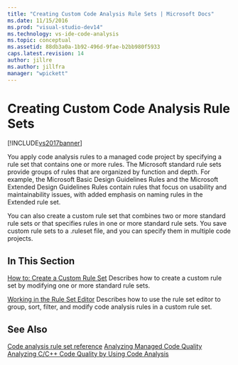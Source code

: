 ```yaml
---
title: "Creating Custom Code Analysis Rule Sets | Microsoft Docs"
ms.date: 11/15/2016
ms.prod: "visual-studio-dev14"
ms.technology: vs-ide-code-analysis
ms.topic: conceptual
ms.assetid: 88db3a0a-1b92-496d-9fae-b2bb980f5933
caps.latest.revision: 14
author: jillre
ms.author: jillfra
manager: "wpickett"
---
```

# Creating Custom Code Analysis Rule Sets
[!INCLUDE[vs2017banner](../includes/vs2017banner.md)]

You apply code analysis rules to a managed code project by specifying a rule set that contains one or more rules. The Microsoft standard rule sets provide groups of rules that are organized by function and depth. For example, the Microsoft Basic Design Guidelines Rules and the Microsoft Extended Design Guidelines Rules contain rules that focus on usability and maintainability issues, with added emphasis on naming rules in the Extended rule set.

 You can also create a custom rule set that combines two or more standard rule sets or that specifies rules in one or more standard rule sets. You save custom rule sets to a .ruleset file, and you can specify them in multiple code projects.

## In This Section
 [How to: Create a Custom Rule Set](../code-quality/how-to-create-a-custom-rule-set.md)
 Describes how to create a custom rule set by modifying one or more standard rule sets.

 [Working in the Rule Set Editor](../code-quality/working-in-the-code-analysis-rule-set-editor.md)
 Describes how to use the rule set editor to group, sort, filter, and modify code analysis rules in a custom rule set.

## See Also
 [Code analysis rule set reference](../code-quality/code-analysis-rule-set-reference.md)
 [Analyzing Managed Code Quality](../code-quality/analyzing-managed-code-quality-by-using-code-analysis.md)
 [Analyzing C/C++ Code Quality by Using Code Analysis](../code-quality/analyzing-c-cpp-code-quality-by-using-code-analysis.md)
